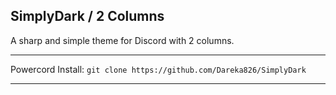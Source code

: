 ## SimplyDark / 2 Columns
A sharp and simple theme for Discord with 2 columns.

- - -
Powercord Install: `git clone https://github.com/Dareka826/SimplyDark`
- - -


